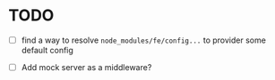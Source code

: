 # TODO

- [ ] find a way to resolve `node_modules/fe/config...` to provider some default config

- [ ] Add mock server as a middleware?
